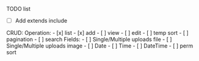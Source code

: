 TODO list


- [ ] Add extends include

CRUD:
	Operation:
		- [x] list
		- [x] add
		- [ ] view
		- [ ] edit
		- [ ] temp sort
		- [ ] pagination
		- [ ] search
	Fields:
		- [ ] Single/Multiple uploads file
		- [ ] Single/Multiple uploads image
		- [ ] Date
		- [ ] Time
		- [ ] DateTime
		- [ ] perm sort